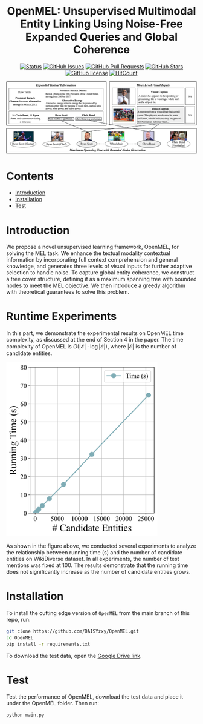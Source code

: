 <div align="center">
<h1>OpenMEL: Unsupervised Multimodal Entity Linking Using Noise-Free Expanded Queries and Global Coherence</h1>

[![Status](https://img.shields.io/badge/status-active-success.svg)](https://github.com/DAISYzxy/OpenMEL)
[![GitHub Issues](https://img.shields.io/github/issues/DAISYzxy/OpenMEL.svg)](https://github.com/DAISYzxy/OpenMEL/issues)
[![GitHub Pull Requests](https://img.shields.io/github/issues-pr/DAISYzxy/OpenMEL.svg)](https://github.com/DAISYzxy/OpenMEL/pulls)
[![GitHub Stars](https://img.shields.io/github/stars/DAISYzxy/OpenMEL.svg)](https://github.com/DAISYzxy/OpenMEL/stargazers)
[![GitHub license](https://img.shields.io/github/license/DAISYzxy/OpenMEL.svg)](https://github.com/DAISYzxy/OpenMEL/blob/main/LICENSE)
[![HitCount](https://views.whatilearened.today/views/github/DAISYzxy/OpenMEL.svg)](https://github.com/DAISYzxy/OpenMEL)
</div>

<img src="fig/framework.png" width="1000px">





# Contents

- [Introduction](#Introdution)
- [Installation](#Installation)
- [Test](#Test)

# Introduction

We propose a novel unsupervised learning framework, OpenMEL, for solving the MEL task. We enhance the textual modality contextual information by incorporating full context comprehension and general knowledge, and generates three levels of visual inputs for further adaptive selection to handle noise. To capture global entity coherence, we construct a tree cover structure, defining it as a maximum spanning tree with bounded nodes to meet the MEL objective. We then introduce a greedy algorithm with theoretical guarantees to solve this problem.

# Runtime Experiments

In this part, we demonstrate the experimental results on OpenMEL time complexity, as discussed at the end of Section 4 in the paper. The time complexity of OpenMEL is $O (|\mathcal{E}| \cdot \log |\mathcal{E}|)$, where $|\mathcal{E}|$ is the number of candidate entities.

<img src="fig/WikiDiverseEntitiesTime.png" width="400px">


As shown in the figure above, we conducted several experiments to analyze the relationship between running time (s) and the number of candidate entities on WikiDiverse dataset. In all experiments, the number of test mentions was fixed at 100. The results demonstrate that the running time does not significantly increase as the number of candidate entities grows.

# Installation
To install the cutting edge version of `OpenMEL` from the main branch of this repo, run:
```bash
git clone https://github.com/DAISYzxy/OpenMEL.git
cd OpenMEL
pip install -r requirements.txt
```
To download the test data, open the [Google Drive link](https://drive.google.com/file/d/1NdCh8DsV3h9OtW561ZLxfpuQOH5KF7xn/view?usp=sharing).


# Test
Test the performance of OpenMEL, download the test data and place it under the OpenMEL folder. Then run:
```bash
python main.py
```